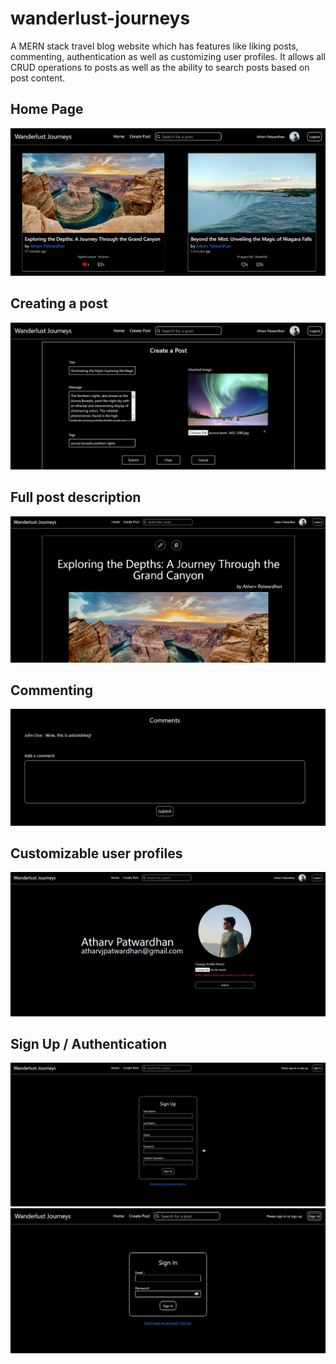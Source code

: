 # wanderlust-journeys
A MERN stack travel blog website which has features like liking posts, commenting, authentication as well as customizing user profiles. It allows all CRUD operations to posts as well as the ability to search posts based on post content.

## Home Page
<img src="https://raw.githubusercontent.com/atharvpatwardhan/wanderlust-journeys/main/screenshots/wanderlust1.png" />

## Creating a post
<img src="https://raw.githubusercontent.com/atharvpatwardhan/wanderlust-journeys/main/screenshots/wanderlust2.png" />

## Full post description
<img src="https://raw.githubusercontent.com/atharvpatwardhan/wanderlust-journeys/main/screenshots/wanderlust3.png" />

## Commenting
<img src="https://raw.githubusercontent.com/atharvpatwardhan/wanderlust-journeys/main/screenshots/wanderlust4.png" />

## Customizable user profiles
<img src="https://raw.githubusercontent.com/atharvpatwardhan/wanderlust-journeys/main/screenshots/wanderlust5.png" />

## Sign Up / Authentication
<img src="https://raw.githubusercontent.com/atharvpatwardhan/wanderlust-journeys/main/screenshots/wanderlust6.png" />
<img src="https://raw.githubusercontent.com/atharvpatwardhan/wanderlust-journeys/main/screenshots/wanderlust7.png" />
